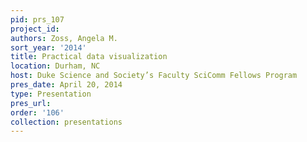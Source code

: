 ```yaml
---
pid: prs_107
project_id: 
authors: Zoss, Angela M.
sort_year: '2014'
title: Practical data visualization
location: Durham, NC
host: Duke Science and Society’s Faculty SciComm Fellows Program
pres_date: April 20, 2014
type: Presentation
pres_url: 
order: '106'
collection: presentations
---
```

